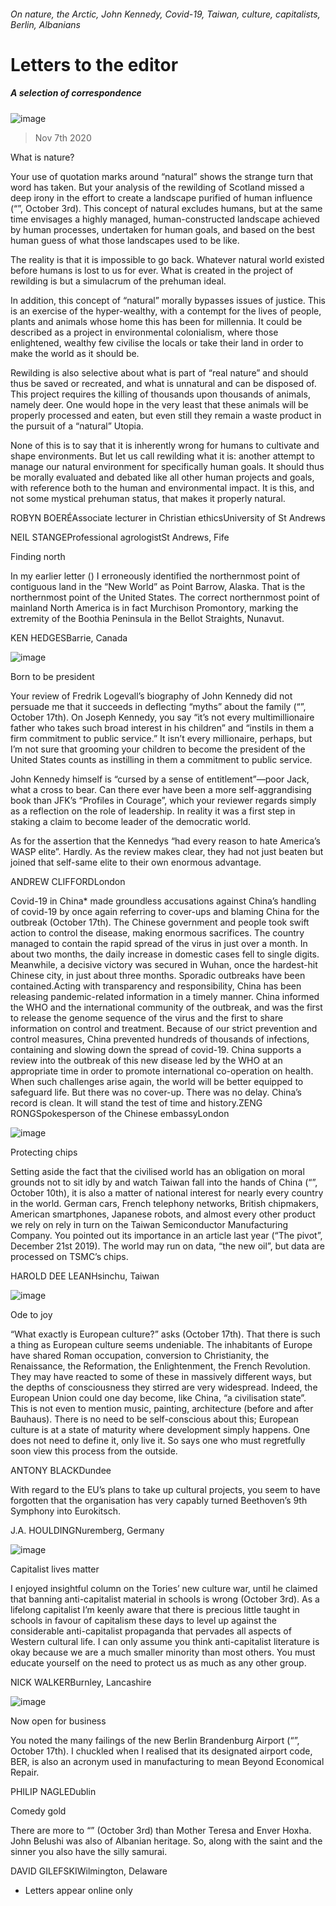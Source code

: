 ###### On nature, the Arctic, John Kennedy, Covid-19, Taiwan, culture, capitalists, Berlin, Albanians
# Letters to the editor 
##### A selection of correspondence 
![image](images/20201003_BRP002_0.jpg) 
> Nov 7th 2020 

What is nature?
Your use of quotation marks around “natural” shows the strange turn that word has taken. But your analysis of the rewilding of Scotland missed a deep irony in the effort to create a landscape purified of human influence (“”, October 3rd). This concept of natural excludes humans, but at the same time envisages a highly managed, human-constructed landscape achieved by human processes, undertaken for human goals, and based on the best human guess of what those landscapes used to be like.

The reality is that it is impossible to go back. Whatever natural world existed before humans is lost to us for ever. What is created in the project of rewilding is but a simulacrum of the prehuman ideal.
In addition, this concept of “natural” morally bypasses issues of justice. This is an exercise of the hyper-wealthy, with a contempt for the lives of people, plants and animals whose home this has been for millennia. It could be described as a project in environmental colonialism, where those enlightened, wealthy few civilise the locals or take their land in order to make the world as it should be.
Rewilding is also selective about what is part of “real nature” and should thus be saved or recreated, and what is unnatural and can be disposed of. This project requires the killing of thousands upon thousands of animals, namely deer. One would hope in the very least that these animals will be properly processed and eaten, but even still they remain a waste product in the pursuit of a “natural” Utopia.
None of this is to say that it is inherently wrong for humans to cultivate and shape environments. But let us call rewilding what it is: another attempt to manage our natural environment for specifically human goals. It should thus be morally evaluated and debated like all other human projects and goals, with reference both to the human and environmental impact. It is this, and not some mystical prehuman status, that makes it properly natural.
ROBYN BOERÉAssociate lecturer in Christian ethicsUniversity of St Andrews
NEIL STANGEProfessional agrologistSt Andrews, Fife
Finding north
In my earlier letter () I erroneously identified the northernmost point of contiguous land in the “New World” as Point Barrow, Alaska. That is the northernmost point of the United States. The correct northernmost point of mainland North America is in fact Murchison Promontory, marking the extremity of the Boothia Peninsula in the Bellot Straights, Nunavut.
KEN HEDGESBarrie, Canada
![image](images/20201017_BKP001.jpg) 

Born to be president
Your review of Fredrik Logevall’s biography of John Kennedy did not persuade me that it succeeds in deflecting “myths” about the family (“”, October 17th). On Joseph Kennedy, you say “it’s not every multimillionaire father who takes such broad interest in his children” and “instils in them a firm commitment to public service.” It isn’t every millionaire, perhaps, but I’m not sure that grooming your children to become the president of the United States counts as instilling in them a commitment to public service.
John Kennedy himself is “cursed by a sense of entitlement”—poor Jack, what a cross to bear. Can there ever have been a more self-aggrandising book than JFK’s “Profiles in Courage”, which your reviewer regards simply as a reflection on the role of leadership. In reality it was a first step in staking a claim to become leader of the democratic world.
As for the assertion that the Kennedys “had every reason to hate America’s WASP elite”. Hardly. As the review makes clear, they had not just beaten but joined that self-same elite to their own enormous advantage.
ANDREW CLIFFORDLondon
Covid-19 in China* made groundless accusations against China’s handling of covid-19 by once again referring to cover-ups and blaming China for the outbreak (October 17th). The Chinese government and people took swift action to control the disease, making enormous sacrifices. The country managed to contain the rapid spread of the virus in just over a month. In about two months, the daily increase in domestic cases fell to single digits. Meanwhile, a decisive victory was secured in Wuhan, once the hardest-hit Chinese city, in just about three months. Sporadic outbreaks have been contained.Acting with transparency and responsibility, China has been releasing pandemic-related information in a timely manner. China informed the WHO and the international community of the outbreak, and was the first to release the genome sequence of the virus and the first to share information on control and treatment. Because of our strict prevention and control measures, China prevented hundreds of thousands of infections, containing and slowing down the spread of covid-19. China supports a review into the outbreak of this new disease led by the WHO at an appropriate time in order to promote international co-operation on health. When such challenges arise again, the world will be better equipped to safeguard life. But there was no cover-up. There was no delay. China’s record is clean. It will stand the test of time and history.ZENG RONGSpokesperson of the Chinese embassyLondon
![image](images/20201010_ASP003.jpg) 

Protecting chips
Setting aside the fact that the civilised world has an obligation on moral grounds not to sit idly by and watch Taiwan fall into the hands of China (“”, October 10th), it is also a matter of national interest for nearly every country in the world. German cars, French telephony networks, British chipmakers, American smartphones, Japanese robots, and almost every other product we rely on rely in turn on the Taiwan Semiconductor Manufacturing Company. You pointed out its importance in an article last year (“The pivot”, December 21st 2019). The world may run on data, “the new oil”, but data are processed on TSMC’s chips.
HAROLD DEE LEANHsinchu, Taiwan
![image](images/20201031_EUD000.jpg) 

Ode to joy
“What exactly is European culture?” asks (October 17th). That there is such a thing as European culture seems undeniable. The inhabitants of Europe have shared Roman occupation, conversion to Christianity, the Renaissance, the Reformation, the Enlightenment, the French Revolution. They may have reacted to some of these in massively different ways, but the depths of consciousness they stirred are very widespread. Indeed, the European Union could one day become, like China, “a civilisation state”. This is not even to mention music, painting, architecture (before and after Bauhaus). There is no need to be self-conscious about this; European culture is at a state of maturity where development simply happens. One does not need to define it, only live it. So says one who must regretfully soon view this process from the outside.
ANTONY BLACKDundee
With regard to the EU’s plans to take up cultural projects, you seem to have forgotten that the organisation has very capably turned Beethoven’s 9th Symphony into Eurokitsch.
J.A. HOULDINGNuremberg, Germany
![image](images/20201003_BRD000.jpg) 

Capitalist lives matter
I enjoyed insightful column on the Tories’ new culture war, until he claimed that banning anti-capitalist material in schools is wrong (October 3rd). As a lifelong capitalist I’m keenly aware that there is precious little taught in schools in favour of capitalism these days to level up against the considerable anti-capitalist propaganda that pervades all aspects of Western cultural life. I can only assume you think anti-capitalist literature is okay because we are a much smaller minority than most others. You must educate yourself on the need to protect us as much as any other group.
NICK WALKERBurnley, Lancashire
![image](images/20201017_EUP005.jpg) 

Now open for business
You noted the many failings of the new Berlin Brandenburg Airport (“”, October 17th). I chuckled when I realised that its designated airport code, BER, is also an acronym used in manufacturing to mean Beyond Economical Repair.
PHILIP NAGLEDublin
Comedy gold
There are more to “” (October 3rd) than Mother Teresa and Enver Hoxha. John Belushi was also of Albanian heritage. So, along with the saint and the sinner you also have the silly samurai.
DAVID GILEFSKIWilmington, Delaware
* Letters appear online only
